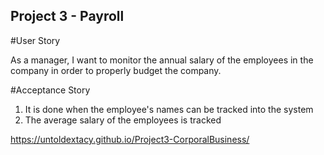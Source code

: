 ## Project 3  - Payroll 


#User Story

As a manager, I want to monitor the annual salary of the employees in the company in order to properly budget the company.

#Acceptance Story

  1) It is done when the employee's names can be tracked into the system
  2) The average salary of the employees is tracked

https://untoldextacy.github.io/Project3-CorporalBusiness/
